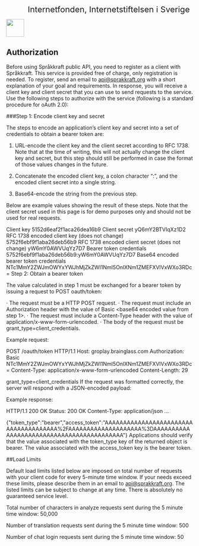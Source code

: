 ﻿[<img style="width:48px;height:48px;position:relative" src="https://www.iis.se/docs/iis_logo.png"><span style="top:25px;position:absolute;font-size:22px;padding-left:10px"> Internetfonden, Internetstiftelsen i Sverige</span>](https://www.iis.se/)

## Authorization

Before using Språkkraft public API, you need to register as a client with Språkkraft.
This service is provided free of charge, only registration is needed.
To register, send an email to api@sprakkraft.org with a short explanation of your goal
and requirements. In response, you will receive a client key and client secret
that you can use to send requests to the service. Use the following steps to 
authorize with the service (following is a standard procedure for oAuth 2.0):

###Step 1: Encode client key and secret

The steps to encode an application’s client key and secret into a set of credentials
to obtain a bearer token are:

1. URL-encode the client key and the client secret according to RFC 1738. Note that at the time of writing, this will not actually change the client key and secret, but this step should still be performed in case the format of those values changes in the future.

2. Concatenate the encoded client key, a colon character “:”, and the encoded client secret into a single string.

3. Base64-encode the string from the previous step.

Below are example values showing the result of these steps. Note that the client secret
used in this page is for demo purposes only and should not be used for real requests.

Client key
5152d6eaf2f1aca26dea16b9
Client secret
yQ6mY2BTVIqXz1D2
RFC 1738 encoded client key (does not change)
5752f6ebf9f1aba26deb56b9
RFC 1738 encoded client secret (does not change)
yW6mY0AWVUqYz7D7
Bearer token credentials
5752f6ebf9f1aba26deb56b9:yW6mY0AWVUqYz7D7
Base64 encoded bearer token credentials
NTc1MmY2ZWJmOWYxYWJhMjZkZWI1NmI5OnlXNm1ZMEFXVlVxWXo3RDc=
Step 2: Obtain a bearer token

The value calculated in step 1 must be exchanged for a bearer token by issuing a request
to POST oauth/token:

· The request must be a HTTP POST request.
· The request must include an Authorization header with the value of Basic <base64 encoded value from step 1>.
· The request must include a Content-Type header with the value of application/x-www-form-urlencoded.
· The body of the request must be grant_type=client_credentials.

Example request:

POST /oauth/token HTTP/1.1
Host: groplay.brainglass.com
Authorization: Basic NTc1MmY2ZWJmOWYxYWJhMjZkZWI1NmI5OnlXNm1ZMEFXVlVxWXo3RDc=
Content-Type: application/x-www-form-urlencoded
Content-Length: 29
 
grant_type=client_credentials
If the request was formatted correctly, the server will respond with a JSON-encoded payload:

Example response:

HTTP/1.1 200 OK
Status: 200 OK
Content-Type: application/json
...
 
{"token_type":"bearer","access_token":"AAAAAAAAAAAAAAAAAAAAAAAAAAAAAAAAAAAAAA%2FAAAAAAAAAAAAAAAAAAAA%3DAAAAAAAAAAAAAAAAAAAAAAAAAAAAAAAAAAAAAAAAAA"}
Applications should verify that the value associated with the token_type key of the returned object is bearer. The value associated with the access_token key is the bearer token.

##Load Limits

Default load limits listed below are imposed on total number of requests with your client code for every 5-minute time window. If your needs exceed these limits, please describe them in an email to api@sprakkraft.org. The listed limits can be subject to change at any time. There is absolutely no guaranteed service level.

Total number of characters in analyze requests sent during the 5 minute time window: 50,000 

Number of translation requests sent during the 5 minute time window: 500 

Number of chat login requests sent during the 5 minute time window: 50 


